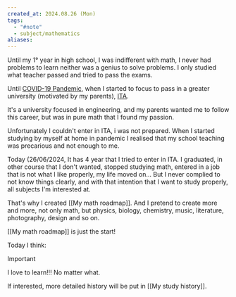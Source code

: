 ```yaml
---
created_at: 2024.08.26 (Mon)
tags:
  - "#note"
  - subject/mathematics
aliases:
---
```

Until my 1° year in high school, I was indifferent with math, I never had problems to learn neither was a genius to solve problems. I only studied what teacher passed and tried to pass the exams.

 Until [COVID-19 Pandemic](https://en.wikipedia.org/wiki/COVID-19_pandemic), when I started to focus to pass in a greater university (motivated by my parents), [ITA](https://pt.wikipedia.org/wiki/Instituto_Tecnol%C3%B3gico_de_Aeron%C3%A1utica).

It's a university focused in engineering, and my parents wanted me to follow this career, but was in pure math that I found my passion.

Unfortunately I couldn't enter in ITA, i was not prepared. When I started studying by myself at home in pandemic I realised that my school teaching was precarious and not enough to me.

Today (26/06/2024, It has 4 year that I tried to enter in ITA. I graduated, in other course that I don't wanted, stopped studying math, entered in a job that is not what I like properly, my life moved on... But I never complied to not know things clearly, and with that intention that I want to study properly, all subjects I'm interested at.

That's why I created [[My math roadmap]]. And I pretend to create more and more, not only math, but physics, biology, chemistry, music, literature, photography, design and so on. 

[[My math roadmap]] is just the start!

Today I think:

> [!important]
> I love to learn!!! No matter what.

If interested, more detailed history will be put in [[My study history]].